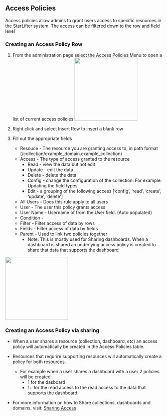 ## Access Policies
Access policies allow admins to grant users access to specific resources in the StarLifter system. The access can be filtered down to the row and field level

### Creating an Access Policy Row
1. From the administration page select the Access Policies Menu to open a list of current access policies
<img src="../assets/access_policies_1.png"  style="width:200px" class="border"></img>

2. Right click and select Insert Row to insert a blank row
3. Fill out the appropriate fields 
   * Resouce - The resource you are granting access to, in path format (/collection/example_domain.example_collection) 
   * Access - The type of access granted to the resource
      * Read -  view the data but not edit
      * Update -  edit the data 
      * Delete -  delete the data
      * Config - change the configuration of the collection. For example: Updating the field types
      * Edit - a grouping of the following access [‘config’, ‘read’, ‘create’, ‘update’, ‘delete’]
   * All Users - Does this rule apply to all users
   * User - The user this policy grants access
   * User Name - Username of from the User field. (Auto populated)
   * Condition - 
   * Filter - Filter access of data by rows
   * Fields - Filter access of data by fields
   * Parent - Used to link two policies together
      * Note: This is mostly used for Sharing dashboards. When a dashboard is shared an underlying access policy is created to share that data that supports the dashboard

<img src="../assets/access_policies_1.png"  style="width:200px" class="border"></img>


### Creating an Access Policy via sharing
* When a user shares a resource (collection, dashboard, etc) an access policy will automatically be created in the Access Policies table.
* Resources that requrire supporting resources will automatically create a policy for both resources.
    * For example when a user shares a dashboard with a user 2 policies will be created 
      * 1 for the dasboard
      * 1+ for the read access to the read access to the data that supports the dashboard

* For more information on how to Share collections, dashboards and domains, visit: [Sharing Access](/sharing_access.md)
